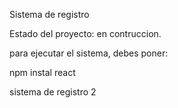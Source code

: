 Sistema de registro

Estado del proyecto: en contruccion.

para ejecutar el sistema, debes poner:

npm instal react

sistema de registro 2
